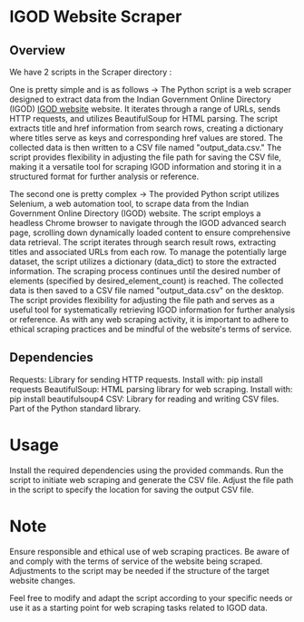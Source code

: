 # IGOD Website Scraper

## Overview
We have 2 scripts in the Scraper directory :

One is pretty simple and is as follows ->
The Python script is a web scraper designed to extract data from the Indian Government Online Directory (IGOD)   [IGOD website](https://igod.gov.in/) website. It iterates through a range of URLs, sends HTTP requests, and utilizes BeautifulSoup for HTML parsing. The script extracts title and href information from search rows, creating a dictionary where titles serve as keys and corresponding href values are stored. The collected data is then written to a CSV file named "output_data.csv." The script provides flexibility in adjusting the file path for saving the CSV file, making it a versatile tool for scraping IGOD information and storing it in a structured format for further analysis or reference.

The second one is pretty complex ->
The provided Python script utilizes Selenium, a web automation tool, to scrape data from the Indian Government Online Directory (IGOD) website. The script employs a headless Chrome browser to navigate through the IGOD advanced search page, scrolling down dynamically loaded content to ensure comprehensive data retrieval. The script iterates through search result rows, extracting titles and associated URLs from each row. To manage the potentially large dataset, the script utilizes a dictionary (data_dict) to store the extracted information. The scraping process continues until the desired number of elements (specified by desired_element_count) is reached. The collected data is then saved to a CSV file named "output_data.csv" on the desktop. The script provides flexibility for adjusting the file path and serves as a useful tool for systematically retrieving IGOD information for further analysis or reference. As with any web scraping activity, it is important to adhere to ethical scraping practices and be mindful of the website's terms of service.

## Dependencies
Requests: Library for sending HTTP requests. Install with: pip install requests
BeautifulSoup: HTML parsing library for web scraping. Install with: pip install beautifulsoup4
CSV: Library for reading and writing CSV files. Part of the Python standard library.

# Usage
Install the required dependencies using the provided commands.
Run the script to initiate web scraping and generate the CSV file.
Adjust the file path in the script to specify the location for saving the output CSV file.

# Note
Ensure responsible and ethical use of web scraping practices. Be aware of and comply with the terms of service of the website being scraped. Adjustments to the script may be needed if the structure of the target website changes.

Feel free to modify and adapt the script according to your specific needs or use it as a starting point for web scraping tasks related to IGOD data.
